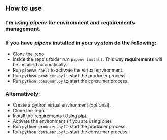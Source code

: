 ## How to use

### I'm using *pipenv* for environment and requirements management.
### If you have *pipenv* installed in your system do the following:

- Clone the repo
- Inside the repo's folder run `pipenv install`. This way **requirements** will be installed automatically.
- Run `pipenv shell` to activate the virtual environment.
- Run `python producer.py` to start the producer process.
- Run `python consumer.py` to start the consumer process.

### Alternatively:

- Create a python virtual environment (optional).
- Clone the repo.
- Install the requirements (Using pip).
- Activate the environment (if you are using one).
- Run `python producer.py` to start the producer process.
- Run `python consumer.py` to start the consumer process.
